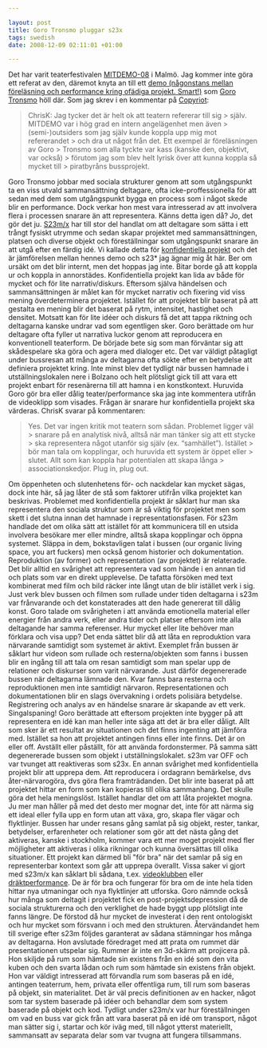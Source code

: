 ```yaml
--- 

layout: post
title: Goro Tronsmo pluggar s23x 
tags: swedish 
date: 2008-12-09 02:11:01 +01:00 

---
```


Det har varit teaterfestivalen [MITDEMO-08](http://www.teatrweimar.se/mitdemo/) i Malmö. Jag kommer inte göra ett referat av den, däremot knyta an till ett [demo (någonstans mellan föreläsning och performance kring ofädiga projekt. Smart!)](#) som [Goro Tronsmo](http://www.gorotronsmo.com/) höll där. Som jag skrev i en kommentar på [Copyriot](http://copyriot.se/2008/11/30/rejal-aktion-teatrala-transaktioner-fran-malmo/):

> ChrisK: Jag tycker det är helt ok att teatern refererar till sig > själv. MITDEMO var i hög grad en intern angelägenhet men även > (semi-)outsiders som jag själv kunde koppla upp mig mot refererandet > och dra ut något från det. Ett exempel är föreläsningen av Goro > Tronsmo som alla tyckte var kass (kanske den, objektivt, var också) > förutom jag som blev helt lyrisk över att kunna koppla så mycket till > piratbyråns bussprojekt.

Goro Tronsmo jobbar med sociala strukturer genom att som utgångspunkt ta en viss utvald sammansättning deltagare, ofta icke-proffessionella för att sedan med dem som utgångspunkt bygga en process som i något skede blir en performance. Dock verkar hon mest vara intresserad av att involvera flera i processen snarare än att representera. Känns detta igen då? Jo, det gör det ju. [S23m/x](http://s23m.tumblr.com/) har till stor del handlat om att deltagare som sätta i ett trångt fysiskt utrymme och sedan skapar projektet med sammansättningen, platsen och diverse objekt och föreställningar som utgångspunkt snarare än att utgå efter en färdig idé. Vi kallade detta för [konfidentiella projekt](http://s23m.tumblr.com/post/47488822/victor-misiano-the-institutionalization-of-friendship) och det är jämförelsen mellan hennes demo och s23* jag ägnar mig åt här. Ber om ursäkt om det blir internt, men det hoppas jag inte. Bitar borde gå att koppla ur och koppla in annorstädes. Konfidentiella projekt kan lida av både för mycket och för lite narrativ/diskurs. Eftersom själva händelsen och sammansättningen är målet kan för mycket narrativ och fixering vid viss mening överdeterminera projektet. Istället för att projektet blir baserat på att gestalta en mening blir det baserat på rytm, intensitet, hastighet och densitet. Motsatt kan för lite idéer och diskurs få det att tappa riktning och deltagarna kanske undrar vad som egentligen sker. Goro berättade om hur deltagare ofta fyller ut narrativa luckor genom att reproducera en konventionell teaterform. De började bete sig som man förväntar sig att skådespelare ska göra och agera med dialoger etc. Det var väldigt påtagligt under bussresan att många av deltagarna ofta sökte efter en betydelse att definiera projektet kring. Inte minst blev det tydligt när bussen hamnade i utställningslokalen nere i Bolzano och helt plötsligt gick till att vara ett projekt enbart för resenärerna till att hamna i en konstkontext. Huruvida Goro gör bra eller dålig teater/performance ska jag inte kommentera utifrån de videoklipp som visades. Frågan är snarare hur konfidentiella projekt ska värderas. ChrisK svarar på kommentaren:

> Yes. Det var ingen kritik mot teatern som sådan. Problemet ligger väl > snarare på en analytisk nivå, alltså när man tänker sig att ett stycke > ska representera något utanför sig själv (ex. “samhället”). Istället > bör man tala om kopplingar, och huruvida ett system är öppet eller > slutet. Allt som kan koppla har potentialen att skapa långa > associationskedjor. Plug in, plug out.

Om öppenheten och slutenhetens för- och nackdelar kan mycket sägas, dock inte här, så jag låter de stå som faktorer utifrån vilka projektet kan beskrivas. Problemet med konfidentiella projekt är såklart hur man ska representera den sociala struktur som är så viktig för projektet men som skett i det slutna innan det hamnade i representationsfasen. För s23m handlade det om olika sätt att istället för att kommunicera till en utsida involvera besökare mer eller mindre, alltså skapa kopplingar och öppna systemet. Släppa in dem, bokstavligen talat i bussen (our organic living space, you art fuckers) men också genom historier och dokumentation. Reproduktion (av former) och representation (av projektet) är relaterade. Det blir alltid en svårighet att representera vad som hände i en annan tid och plats som var en direkt upplevelse. De tafatta försöken med text kombinerat med film och bild räcker inte långt utan de blir istället verk i sig. Just verk blev bussen och filmen som rullade under tiden deltagarna i s23m var frånvarande och det konstaterades att den hade genererat till dålig konst. Goro talade om svårigheten i att använda emotionella material eller energier från andra verk, eller andra tider och platser eftersom inte alla deltagande har samma referenser. Hur mycket eller lite behöver man förklara och visa upp? Det enda sättet blir då att låta en reproduktion vara närvarande samtidigt som systemet är aktivt. Exemplet från bussen är såklart hur videon som rullade och resterna/objekten som fanns i bussen blir en ingång till att tala om resan samtidigt som man spelar upp de relationer och diskurser som varit närvarande. Just därför degenererade bussen när deltagarna lämnade den. Kvar fanns bara resterna och reproduktionen men inte samtidigt närvaron. Representationen och dokumentationen blir en slags övervakning i ordets polisiära betydelse. Registrering och analys av en händelse snarare är skapande av ett verk. Singalspaning! Goro berättade att eftersom projekten inte bygger på att representera en idé kan man heller inte säga att det är bra eller dåligt. Allt som sker är ett resultat av situationen och det finns ingenting att jämföra med. Istället sa hon att projektet antingen finns eller inte finns. Det är on eller off. Avställt eller påställt, för att använda fordonstermer. På samma sätt degenererade bussen som objekt i utställningslokalet. s23m var OFF och var tvunget att reaktiveras som s23x. En annan svårighet med konfidentiella projekt blir att upprepa dem. Att reproducera i ordagrann bemärkelse, dvs åter-närvarogöra, dvs göra flera framträdanden. Det blir inte baserat på att projektet hittar en form som kan kopieras till olika sammanhang. Det skulle göra det hela meningslöst. Istället handlar det om att låta projektet mogna. Ju mer man håller på med det desto mer mognar det, inte för att närma sig ett ideal eller fylla upp en form utan att växa, gro, skapa fler vägar och flyktlinjer. Bussen har under resans gång samlat på sig objekt, rester, tankar, betydelser, erfarenheter och relationer som gör att det nästa gång det aktiveras, kanske i stockholm, kommer vara ett mer moget projekt med fler möjligheter att aktiveras i olika rikningar och kunna översättas till olika situationer. Ett projekt kan därmed bli "för bra" när det samlar på sig en representerbar kontext som går att upprepa överallt. Vissa saker vi gjort med s23m/x kan såklart bli sådana, t.ex. [videoklubben](http://picasaweb.google.com/system23x/S23x#5269940649535856610) eller [dräktperformance](http://picasaweb.google.com/system23x/S23x#5267120204032523874). De är för bra och fungerar för bra om de inte hela tiden hittar nya utmaningar och nya flyktlinjer att utforska. Goro nämnde också hur många som deltagit i projektet fick en post-projektsdepression då de sociala strukturerna och den verklighet de hade byggt upp plötsligt inte fanns längre. De förstod då hur mycket de investerat i den rent ontologiskt och hur mycket som försvann i och med den strukturen. Återvändandet hem till sverige efter s23m följdes garanterat av sådana stämningar hos många av deltagarna. Hon avslutade föredraget med att prata om rummet där presentationen utspelar sig. Rummer är inte en 3d-skärm att projicera på. Hon skiljde på rum som hämtade sin existens från en idé som den vita kuben och den svarta lådan och rum som hämtade sin existens från objekt. Hon var väldigt intresserad att förvandla rum som baseras på en idé, antingen teaterrum, hem, privata eller offentliga rum, till rum som baseras på objekt, sin materialitet. Det är väl precis definitionen av en hacker, något som tar system baserade på idéer och behandlar dem som system baserade på objekt och kod. Tydligt under s23m/x var hur föreställningen om vad en buss var gick från att vara baserat på en idé om transport, något man sätter sig i, startar och kör iväg med, till något ytterst materiellt, sammansatt av separata delar som var tvugna att fungera tillsammans. 
